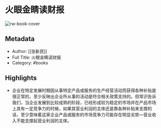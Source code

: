 # 火眼金睛读财报

![rw-book-cover](https://cdn.weread.qq.com/weread/cover/52/3300024052/s_3300024052.jpg)

## Metadata
- Author: [[张新民]]
- Full Title: 火眼金睛读财报
- Category: #books

## Highlights
- 企业在特定发展时期因从事特定产品或服务的生产经营活动而获得各种补贴是很正常的，至少反映出企业所从事的活动是符合相关政策支持的。但常识告诉我们，当企业发展到比较成熟的阶段，已经形成较为稳定的市场并在产品市场上具有一定竞争力的时候，如果其营业利润的主体还是靠各种补贴来支撑的话，至少意味着这家企业产品或服务的市场竞争力可能存在明显劣势—营业收入不能支撑起营业利润的主体。
